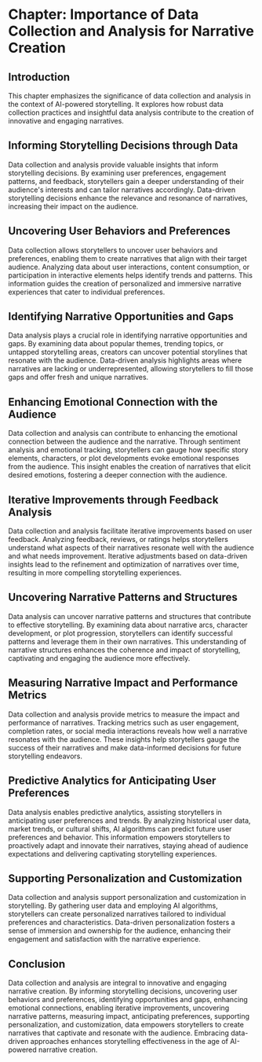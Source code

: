 Chapter: Importance of Data Collection and Analysis for Narrative Creation
==========================================================================

Introduction
------------

This chapter emphasizes the significance of data collection and analysis in the context of AI-powered storytelling. It explores how robust data collection practices and insightful data analysis contribute to the creation of innovative and engaging narratives.

Informing Storytelling Decisions through Data
---------------------------------------------

Data collection and analysis provide valuable insights that inform storytelling decisions. By examining user preferences, engagement patterns, and feedback, storytellers gain a deeper understanding of their audience's interests and can tailor narratives accordingly. Data-driven storytelling decisions enhance the relevance and resonance of narratives, increasing their impact on the audience.

Uncovering User Behaviors and Preferences
-----------------------------------------

Data collection allows storytellers to uncover user behaviors and preferences, enabling them to create narratives that align with their target audience. Analyzing data about user interactions, content consumption, or participation in interactive elements helps identify trends and patterns. This information guides the creation of personalized and immersive narrative experiences that cater to individual preferences.

Identifying Narrative Opportunities and Gaps
--------------------------------------------

Data analysis plays a crucial role in identifying narrative opportunities and gaps. By examining data about popular themes, trending topics, or untapped storytelling areas, creators can uncover potential storylines that resonate with the audience. Data-driven analysis highlights areas where narratives are lacking or underrepresented, allowing storytellers to fill those gaps and offer fresh and unique narratives.

Enhancing Emotional Connection with the Audience
------------------------------------------------

Data collection and analysis can contribute to enhancing the emotional connection between the audience and the narrative. Through sentiment analysis and emotional tracking, storytellers can gauge how specific story elements, characters, or plot developments evoke emotional responses from the audience. This insight enables the creation of narratives that elicit desired emotions, fostering a deeper connection with the audience.

Iterative Improvements through Feedback Analysis
------------------------------------------------

Data collection and analysis facilitate iterative improvements based on user feedback. Analyzing feedback, reviews, or ratings helps storytellers understand what aspects of their narratives resonate well with the audience and what needs improvement. Iterative adjustments based on data-driven insights lead to the refinement and optimization of narratives over time, resulting in more compelling storytelling experiences.

Uncovering Narrative Patterns and Structures
--------------------------------------------

Data analysis can uncover narrative patterns and structures that contribute to effective storytelling. By examining data about narrative arcs, character development, or plot progression, storytellers can identify successful patterns and leverage them in their own narratives. This understanding of narrative structures enhances the coherence and impact of storytelling, captivating and engaging the audience more effectively.

Measuring Narrative Impact and Performance Metrics
--------------------------------------------------

Data collection and analysis provide metrics to measure the impact and performance of narratives. Tracking metrics such as user engagement, completion rates, or social media interactions reveals how well a narrative resonates with the audience. These insights help storytellers gauge the success of their narratives and make data-informed decisions for future storytelling endeavors.

Predictive Analytics for Anticipating User Preferences
------------------------------------------------------

Data analysis enables predictive analytics, assisting storytellers in anticipating user preferences and trends. By analyzing historical user data, market trends, or cultural shifts, AI algorithms can predict future user preferences and behavior. This information empowers storytellers to proactively adapt and innovate their narratives, staying ahead of audience expectations and delivering captivating storytelling experiences.

Supporting Personalization and Customization
--------------------------------------------

Data collection and analysis support personalization and customization in storytelling. By gathering user data and employing AI algorithms, storytellers can create personalized narratives tailored to individual preferences and characteristics. Data-driven personalization fosters a sense of immersion and ownership for the audience, enhancing their engagement and satisfaction with the narrative experience.

Conclusion
----------

Data collection and analysis are integral to innovative and engaging narrative creation. By informing storytelling decisions, uncovering user behaviors and preferences, identifying opportunities and gaps, enhancing emotional connections, enabling iterative improvements, uncovering narrative patterns, measuring impact, anticipating preferences, supporting personalization, and customization, data empowers storytellers to create narratives that captivate and resonate with the audience. Embracing data-driven approaches enhances storytelling effectiveness in the age of AI-powered narrative creation.
